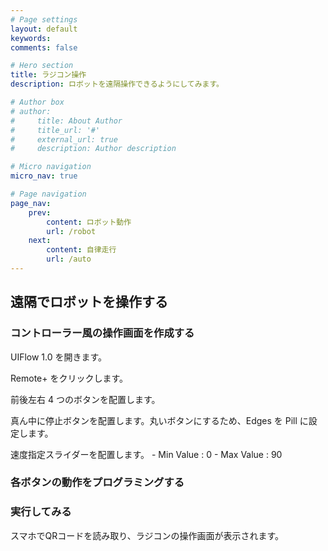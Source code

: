 ```yaml
---
# Page settings
layout: default
keywords:
comments: false

# Hero section
title: ラジコン操作
description: ロボットを遠隔操作できるようにしてみます。

# Author box
# author:
#     title: About Author
#     title_url: '#'
#     external_url: true
#     description: Author description

# Micro navigation
micro_nav: true

# Page navigation
page_nav:
    prev:
        content: ロボット動作
        url: /robot
    next:
        content: 自律走行
        url: /auto
---
```


遠隔でロボットを操作する
-------------------------
### コントローラー風の操作画面を作成する
UIFlow 1.0 を開きます。

Remote+ をクリックします。

前後左右 4 つのボタンを配置します。

真ん中に停止ボタンを配置します。丸いボタンにするため、Edges を Pill に設定します。

速度指定スライダーを配置します。
    - Min Value : 0
    - Max Value : 90

### 各ボタンの動作をプログラミングする




### 実行してみる
スマホでQRコードを読み取り、ラジコンの操作画面が表示されます。


